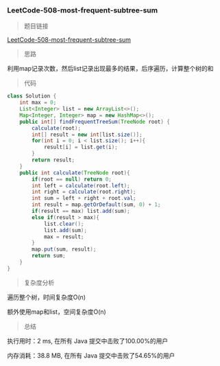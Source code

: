 ### LeetCode-508-most-frequent-subtree-sum

> 题目链接

[LeetCode-508-most-frequent-subtree-sum](https://leetcode-cn.com/problems/most-frequent-subtree-sum/)

> 思路

利用map记录次数，然后list记录出现最多的结果，后序遍历，计算整个树的和

> 代码

```java
class Solution {
    int max = 0;
    List<Integer> list = new ArrayList<>();
    Map<Integer, Integer> map = new HashMap<>();
    public int[] findFrequentTreeSum(TreeNode root) {
        calculate(root);
        int[] result = new int[list.size()];
        for(int i = 0; i < list.size(); i++){
            result[i] = list.get(i);
        }
        return result;
    }
    public int calculate(TreeNode root){
        if(root == null) return 0;
        int left = calculate(root.left);
        int right = calculate(root.right);
        int sum = left + right + root.val;
        int result = map.getOrDefault(sum, 0) + 1;
        if(result == max) list.add(sum);
        else if(result > max){
            list.clear();
            list.add(sum);
            max = result;
        }
        map.put(sum, result);
        return sum;
    }
}
```

> 复杂度分析

遍历整个树，时间复杂度O(n)

额外使用map和list，空间复杂度O(n)

> 总结

执行用时：2 ms, 在所有 Java 提交中击败了100.00%的用户

内存消耗：38.8 MB, 在所有 Java 提交中击败了54.65%的用户
